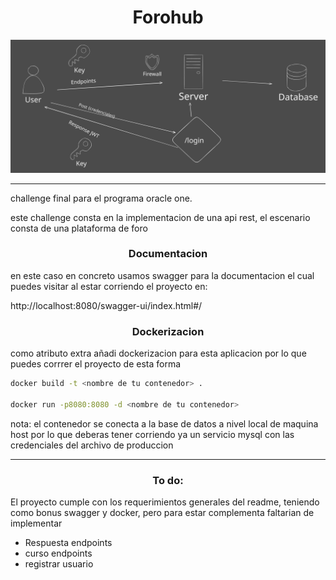 <h1 align="center">Forohub</h1>


<img src='./assets/esp infrestructura.svg'>

---
<p>challenge final para el programa oracle one.</p>


<p>este challenge consta en la implementacion de una api rest, el escenario consta de una plataforma de foro </p>


<h3 align="center">Documentacion</h3>

<p>en este caso en concreto usamos swagger para la documentacion el cual puedes visitar al estar corriendo el proyecto en:

http://localhost:8080/swagger-ui/index.html#/
</p>

<h3 align="center">Dockerizacion</h3>
<p>como atributo extra añadi dockerizacion para esta aplicacion por lo que puedes corrrer el proyecto de esta forma</p>


```bash
docker build -t <nombre de tu contenedor> .

docker run -p8080:8080 -d <nombre de tu contenedor>
```

<p>nota: el contenedor se conecta a la base de datos a nivel local de maquina host por lo que deberas tener corriendo ya un servicio mysql con las credenciales del archivo de produccion</p>


---
<h3 align="center">To do:</h3>
<p>El proyecto cumple con los requerimientos generales del readme, teniendo como bonus swagger y docker, pero para estar complementa faltarian de implementar

- Respuesta endpoints
- curso endpoints
- registrar usuario

</p>
